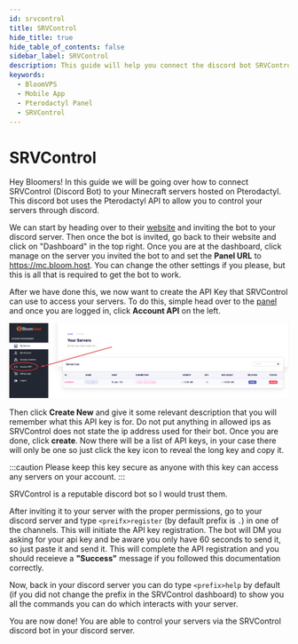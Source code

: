 ```yaml
---
id: srvcontrol
title: SRVControl
hide_title: true
hide_table_of_contents: false
sidebar_label: SRVControl
description: This guide will help you connect the discord bot SRVControl to your pterodactyl servers so you are able to control your servers through discord.
keywords:
  - BloomVPS
  - Mobile App
  - Pterodactyl Panel
  - SRVControl
---
```

# SRVControl

Hey Bloomers! In this guide we will be going over how to connect SRVControl (Discord Bot) to your Minecraft servers hosted on Pterodactyl. This discord bot uses the Pterodactyl API to allow you to control your servers through discord.

We can start by heading over to their [website](https://srvcontrol.xyz/) and inviting the bot to your discord server. Then once the bot is invited, go back to their website and click on "Dashboard" in the top right. Once you are at the dashboard, click manage on the server you invited the bot to and set the **Panel URL** to https://mc.bloom.host. You can change the other settings if you please, but this is all that is required to get the bot to work.

After we have done this, we now want to create the API Key that SRVControl can use to access your servers. To do this, simple head over to the [panel](https://mc.bloom.host/) and once you are logged in, click **Account API** on the left.

![SRVControl](../static/img/srvcontrol/account-api-dashboard.png)

Then click **Create New** and give it some relevant description that you will remember what this API key is for. Do not put anything in allowed ips as SRVControl does not state the ip address used for their bot. Once you are done, click **create**. Now there will be a list of API keys, in your case there will only be one so just click the key icon to reveal the long key and copy it. 

:::caution
Please keep this key secure as anyone with this key can access any servers on your account. 
:::

SRVControl is a reputable discord bot so I would trust them.

After inviting it to your server with the proper permissions, go to your discord server and type ```<preifx>register``` (by default prefix is ```.```) in one of the channels. This will initiate the API key registration. The bot will DM you asking for your api key and be aware you only have 60 seconds to send it, so just paste it and send it. This will complete the API registration and you should receieve a **"Success"** message if you followed this documentation correctly.

Now, back in your discord server you can do type ```<prefix>help``` by default (if you did not change the prefix in the SRVControl dashboard) to show you all the commands you can do which interacts with your server.

You are now done! You are able to control your servers via the SRVControl discord bot in your discord server.
